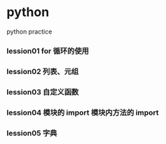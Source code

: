 # python
python practice
### lession01 for 循环的使用
### lession02 列表、元组
### lession03 自定义函数
### lession04 模块的 import  模块内方法的 import
### lession05 字典
